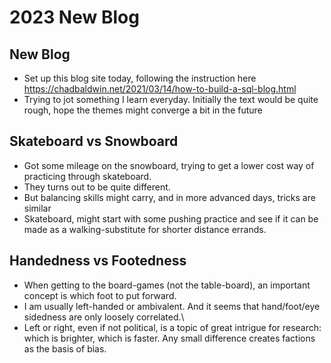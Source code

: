 # 2023 New Blog 

## New Blog
* Set up this blog site today, following the instruction here https://chadbaldwin.net/2021/03/14/how-to-build-a-sql-blog.html
* Trying to jot something I learn everyday. Initially the text would be quite rough, hope the themes might converge a bit in the future


## Skateboard vs Snowboard
* Got some mileage on the snowboard, trying to get a lower cost way of practicing through skateboard.
* They turns out to be quite different.
* But balancing skills might carry, and in more advanced days, tricks are similar
* Skateboard, might start with some pushing practice and see if it can be made as a walking-substitute for shorter distance errands.


## Handedness vs Footedness
* When getting to the board-games (not the table-board), an important concept is which foot to put forward.
* I am usually left-handed or ambivalent. And it seems that hand/foot/eye sidedness are only loosely correlated.\
* Left or right, even if not political, is a topic of great intrigue for research: which is brighter, which is faster. Any small difference creates factions as the basis of bias.
